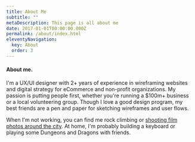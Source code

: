 ```yaml
---
title: About Me
subtitle: ""
metaDescription: This page is all about me
date: 2017-01-01T00:00:00.000Z
permalink: /about/index.html
eleventyNavigation:
  key: About
  order: 3
---
```

#### About me.

I'm a UX/UI designer with 2+ years of experience in wireframing websites and digital strategy for eCommerce and non-profit organizations. My passion is putting people first, whether you're running a $100m+ business or a local volunteering group. Though I love a good design program, my best friends are a pen and paper for sketching wireframes and user flows.

When I'm not working, you can find me rock climbing or [shooting film photos around the city](https://www.instagram.com/blanding_photog/). At home, I'm probably building a keyboard or playing some Dungeons and Dragons with friends.